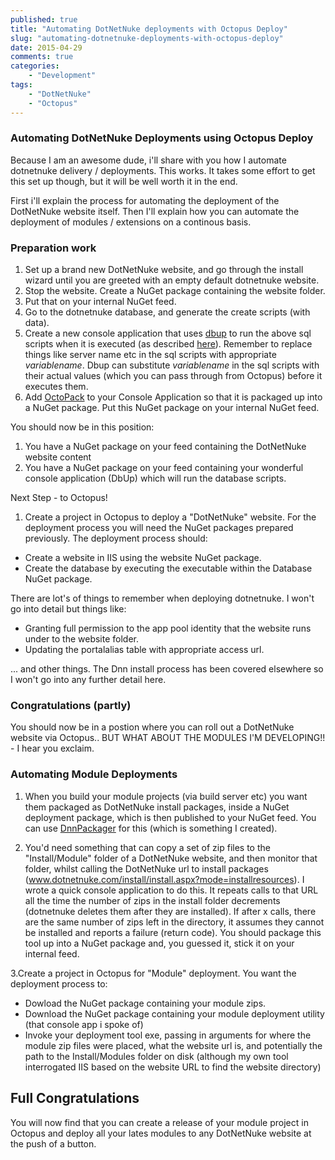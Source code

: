 ```yaml
---
published: true
title: "Automating DotNetNuke deployments with Octopus Deploy"
slug: "automating-dotnetnuke-deployments-with-octopus-deploy"
date: 2015-04-29
comments: true
categories: 
    - "Development"
tags: 
    - "DotNetNuke"
    - "Octopus"
---
```


### Automating DotNetNuke Deployments using Octopus Deploy

Because I am an awesome dude, i'll share with you how I automate dotnetnuke delivery / deployments. This works. It takes some effort to get this set up though, but it will be well worth it in the end.

First i'll explain the process for automating the deployment of the DotNetNuke website itself. Then I'll explain how you can automate the deployment of modules / extensions on a continous basis.
<!--more-->
### Preparation work

1. Set up a brand new DotNetNuke website, and go through the install wizard until you are greeted with an empty default dotnetnuke website.
2. Stop the website. Create a NuGet package containing the website folder.
3. Put that on your internal NuGet feed.
4. Go to the dotnetnuke database, and generate the create scripts (with data).
5. Create a new console application that uses [dbup](http://dbup.github.io/) to run the above sql scripts when it is executed (as described [here](http://dbup.github.io/)). Remember to replace things like server name etc in the sql scripts with appropriate $variablename$. Dbup can substitute $variablename$ in the sql scripts with their actual values (which you can pass through from Octopus) before it executes them.
6. Add [OctoPack](http://docs.octopusdeploy.com/display/OD/Using+OctoPack) to your Console Application so that it is packaged up into a NuGet package. Put this NuGet package on your internal NuGet feed.

You should now be in this position:

1. You have a NuGet package on your feed containing the DotNetNuke website content 
2. You have a NuGet package on your feed containing your wonderful console application (DbUp) which will run the database scripts.

Next Step - to Octopus!

1. Create a project in Octopus to deploy a "DotNetNuke" website. For the deployment process you will need the NuGet packages prepared previously. The deployment process should:

  - Create a website in IIS using the website NuGet package.
  - Create the database by executing the executable within the Database NuGet package.

There are lot's of things to remember when deploying dotnetnuke. I won't go into detail but things like:

  - Granting full permission to the app pool identity that the website runs under to the website folder.
  - Updating the portalalias table with appropriate access url.

... and other things. The Dnn install process has been covered elsewhere so I won't go into any further detail here.

### Congratulations (partly)

You should now be in a postion where you can roll out a DotNetNuke website via Octopus.. BUT WHAT ABOUT THE MODULES I'M DEVELOPING!! - I hear you exclaim.

### Automating Module Deployments

1. When you build your module projects (via build server etc) you want them packaged as DotNetNuke install packages, inside a NuGet deployment package, which is then published to your NuGet feed. You can use [DnnPackager](https://github.com/dazinator/DnnPackager) for this (which is something I created).

2. You'd need something that can copy a set of zip files to the "Install/Module" folder of a DotNetNuke website, and then monitor that folder, whilst calling the DotNetNuke url to install packages (www.dotnetnuke.com/install/install.aspx?mode=installresources). I wrote a quick console application to do this. It repeats calls to that URL all the time the number of zips in the install folder decrements (dotnetnuke deletes them after they are installed). If after x calls, there are the same number of zips left in the directory, it assumes they cannot be installed and reports a failure (return code).
You should package this tool up into a NuGet package and, you guessed it, stick it on your internal feed.

3.Create a project in Octopus for "Module" deployment. You want the deployment process to:

  - Dowload the NuGet package containing your module zips.
  - Download the NuGet package containing your module deployment utility (that console app i spoke of)
  - Invoke your deployment tool exe, passing in arguments for where the module zip files were placed, what the website url is, and potentially the path to the Install/Modules folder on disk (although my own tool interrogated IIS based on the website URL to find the website directory)
  
 ## Full Congratulations
 
 You will now find that you can create a release of your module project in Octopus and deploy all your lates modules to any DotNetNuke website at the push of a button.